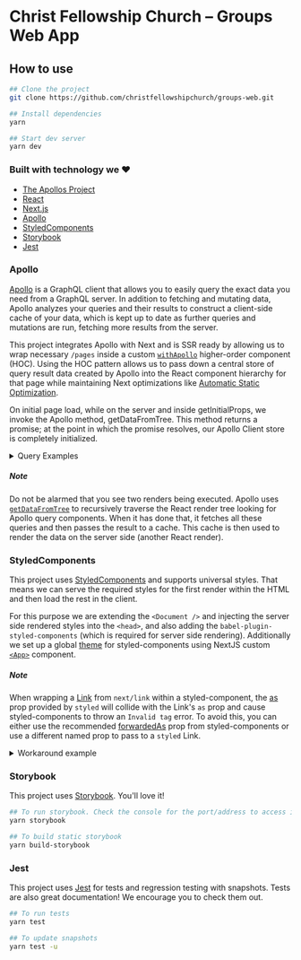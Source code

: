 # Christ Fellowship Church – Groups Web App

## How to use

```bash
## Clone the project
git clone https://github.com/christfellowshipchurch/groups-web.git

## Install dependencies
yarn

## Start dev server
yarn dev
```

### Built with technology we ❤️

- [The Apollos Project](https://apollos.app)
- [React](https://reactjs.org/)
- [Next.js](https://nextjs.org/)
- [Apollo](#Apollo)
- [StyledComponents](#styledcomponents)
- [Storybook](#Storybook)
- [Jest](#Jest)

### Apollo

[Apollo](https://www.apollographql.com/) is a GraphQL client that allows you to easily query the exact data you need from a GraphQL server. In addition to fetching and mutating data, Apollo analyzes your queries and their results to construct a client-side cache of your data, which is kept up to date as further queries and mutations are run, fetching more results from the server.

This project integrates Apollo with Next and is SSR ready by allowing us to wrap necessary `/pages` inside a custom [`withApollo`](https://github.com/christfellowshipchurch/groups-web/blob/master/src/lib/apollo.js#L74-L176) higher-order component (HOC). Using the HOC pattern allows us to pass down a central store of query result data created by Apollo into the React component hierarchy for that page while maintaining Next optimizations like [Automatic Static Optimization](https://nextjs.org/docs/advanced-features/automatic-static-optimization).

On initial page load, while on the server and inside getInitialProps, we invoke the Apollo method, getDataFromTree. This method returns a promise; at the point in which the promise resolves, our Apollo Client store is completely initialized.

<details>
<summary>Query Examples</summary>
<br />

**Client side query (default behavior)**

```javascript
import { useQuery } from '@apollo/react-hooks';

function Boom() {
  const { data } = useQuery(exampleQuery);
  //...
}

export default withApollo()(ClientOnlyPage);
```

**SSR enabled query**

```javascript
import { useQuery } from '@apollo/react-hooks';

function Boom() {
  const { data } = useQuery(exampleQuery);
  //...
}

export default withApollo({ ssr: true })(ClientOnlyPage);
```

</details>

##### Note

Do not be alarmed that you see two renders being executed. Apollo uses [`getDataFromTree`](https://www.apollographql.com/docs/react/api/react-ssr/#getdatafromtree) to recursively traverse the React render tree looking for Apollo query components. When it has done that, it fetches all these queries and then passes the result to a cache. This cache is then used to render the data on the server side (another React render).

### StyledComponents

This project uses [StyledComponents](https://github.com/styled-components/styled-components) and supports universal styles. That means we can serve the required styles for the first render within the HTML and then load the rest in the client.

For this purpose we are extending the `<Document />` and injecting the server side rendered styles into the `<head>`, and also adding the `babel-plugin-styled-components` (which is required for server side rendering). Additionally we set up a global [theme](https://www.styled-components.com/docs/advanced#theming) for styled-components using NextJS custom [`<App>`](https://nextjs.org/docs/advanced-features/custom-app) component.

##### Note

When wrapping a [Link](https://nextjs.org/docs/api-reference/next/link) from `next/link` within a styled-component, the [as](https://styled-components.com/docs/api#as-polymorphic-prop) prop provided by `styled` will collide with the Link's `as` prop and cause styled-components to throw an `Invalid tag` error. To avoid this, you can either use the recommended [forwardedAs](https://styled-components.com/docs/api#forwardedas-prop) prop from styled-components or use a different named prop to pass to a `styled` Link.

<details>
<summary>Workaround example</summary>
<br />

**src/components/StyledLink.js**

```javascript
import Link from 'next/link';
import styled from 'styled-components';

const StyledLink = ({ as, children, className, href }) => (
  <Link href={href} as={as} passHref>
    <a className={className}>{children}</a>
  </Link>
);

export default styled(StyledLink)`
  color: #0075e0;
  text-decoration: none;
  transition: all 0.2s ease-in-out;

  &:hover {
    color: #40a9ff;
  }

  &:focus {
    color: #40a9ff;
    outline: none;
    border: 0;
  }
`;
```

**src/pages/index.js**

```javascript
import StyledLink from '../components/StyledLink';

export default () => (
  <StyledLink href="/post/[pid]" forwardedAs="/post/abc">
    First post
  </StyledLink>
);
```

</details>

### Storybook

This project uses [Storybook]("https://storybook.js.org/"). You'll love it!

```bash
## To run storybook. Check the console for the port/address to access it.
yarn storybook

## To build static storybook
yarn build-storybook
```

### Jest

This project uses [Jest]("https://jestjs.io/") for tests and regression testing with snapshots. Tests are also great documentation! We encourage you to check them out.

```bash
## To run tests
yarn test

## To update snapshots
yarn test -u
```
